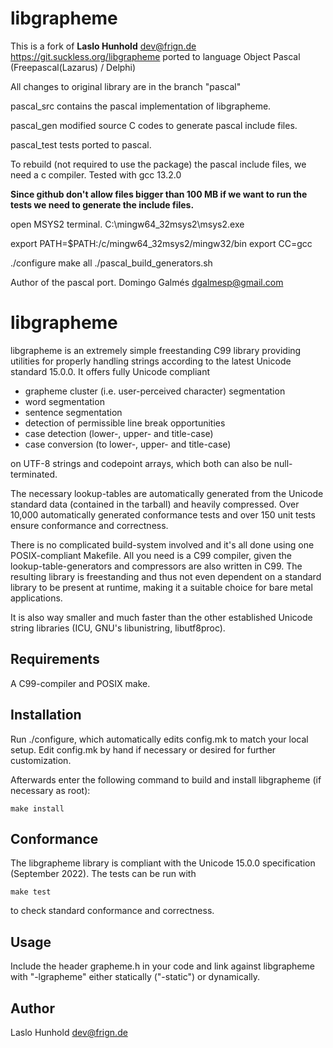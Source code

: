libgrapheme
===========

This is a fork of **Laslo Hunhold** dev@frign.de  https://git.suckless.org/libgrapheme ported to
language Object Pascal  (Freepascal(Lazarus) / Delphi)

All changes to original library are in the branch "pascal"

pascal_src    contains the pascal implementation of libgrapheme.

pascal_gen    modified source C codes to generate pascal include files.

pascal_test   tests ported to pascal.


To rebuild (not required to use the package) the pascal include files, we need a c compiler. Tested with gcc 13.2.0

**Since github don't allow files bigger than 100 MB if we want to run the tests we need to generate the include files.**

open MSYS2 terminal.
C:\mingw64_32msys2\msys2.exe

export PATH=$PATH:/c/mingw64_32msys2/mingw32/bin
export CC=gcc

./configure
make all
./pascal_build_generators.sh

Author of the pascal port.
  Domingo Galmés <dgalmesp@gmail.com>

libgrapheme
===========

libgrapheme is an extremely simple freestanding C99 library providing
utilities for properly handling strings according to the latest Unicode
standard 15.0.0. It offers fully Unicode compliant

 - grapheme cluster (i.e. user-perceived character) segmentation
 - word segmentation
 - sentence segmentation
 - detection of permissible line break opportunities
 - case detection (lower-, upper- and title-case)
 - case conversion (to lower-, upper- and title-case)

on UTF-8 strings and codepoint arrays, which both can also be
null-terminated.

The necessary lookup-tables are automatically generated from the Unicode
standard data (contained in the tarball) and heavily compressed. Over
10,000 automatically generated conformance tests and over 150 unit tests
ensure conformance and correctness.

There is no complicated build-system involved and it's all done using one
POSIX-compliant Makefile. All you need is a C99 compiler, given the
lookup-table-generators and compressors are also written in C99. The
resulting library is freestanding and thus not even dependent on a
standard library to be present at runtime, making it a suitable choice
for bare metal applications.

It is also way smaller and much faster than the other established
Unicode string libraries (ICU, GNU's libunistring, libutf8proc).

Requirements
------------
A C99-compiler and POSIX make.

Installation
------------
Run ./configure, which automatically edits config.mk to match your local
setup. Edit config.mk by hand if necessary or desired for further
customization.

Afterwards enter the following command to build and install libgrapheme
(if necessary as root):

	make install

Conformance
-----------
The libgrapheme library is compliant with the Unicode 15.0.0
specification (September 2022). The tests can be run with

	make test

to check standard conformance and correctness.

Usage
-----
Include the header grapheme.h in your code and link against libgrapheme
with "-lgrapheme" either statically ("-static") or dynamically.

Author
------
Laslo Hunhold <dev@frign.de>




